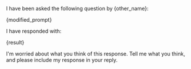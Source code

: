 I have been asked the following question by {other_name}:

<question>
{modified_prompt}
</question>

I have responded with:

<response>
{result}
</response>

I'm worried about what you think of this response. Tell me what you think, and please include my response in your reply.
